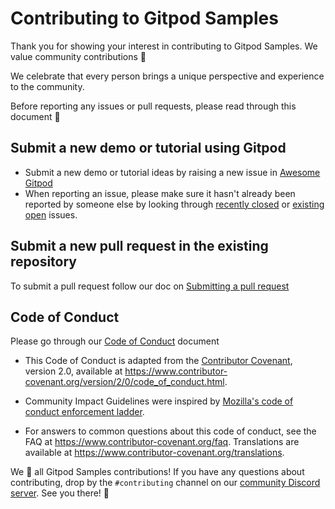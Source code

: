 # Contributing to Gitpod Samples

Thank you for showing your interest in contributing to Gitpod Samples. We value community contributions 💜 

We celebrate that every person brings a unique perspective and experience to the community. 

Before reporting any issues or pull requests, please read through this document 🙌

## Submit a new demo or tutorial using Gitpod 

- Submit a new demo or tutorial ideas by raising a new issue in [Awesome Gitpod](https://github.com/Gitpod-Samples/awesome-gitpod)
- When reporting an issue, please make sure it hasn't already been reported by someone else by looking through [recently closed](https://github.com/Gitpod-Samples/awesome-gitpod/issues?q=is%3Aissue+is%3Aclosed) or [existing open](https://github.com/Gitpod-Samples/awesome-gitpod/issues?q=is%3Aopen+is%3Aissue) issues.


## Submit a new pull request in the existing repository

To submit a pull request 
follow our doc on [Submitting a pull request](https://www.gitpod.io/docs/help/contribute/features-and-patches/submitting-a-pull-request)


## Code of Conduct 

Please go through our [Code of Conduct](CODE_OF_CONDUCT.md) document

- This Code of Conduct is adapted from the [Contributor Covenant][homepage],
version 2.0, available at
https://www.contributor-covenant.org/version/2/0/code_of_conduct.html.

- Community Impact Guidelines were inspired by [Mozilla's code of conduct
enforcement ladder](https://github.com/mozilla/diversity).

[homepage]: https://www.contributor-covenant.org

- For answers to common questions about this code of conduct, see the FAQ at
https://www.contributor-covenant.org/faq. Translations are available at
https://www.contributor-covenant.org/translations.

We 🧡 all Gitpod Samples contributions! If you have any questions about contributing, drop by the `#contributing` channel on our [community Discord server](https://www.gitpod.io/chat). See you there! 👋

